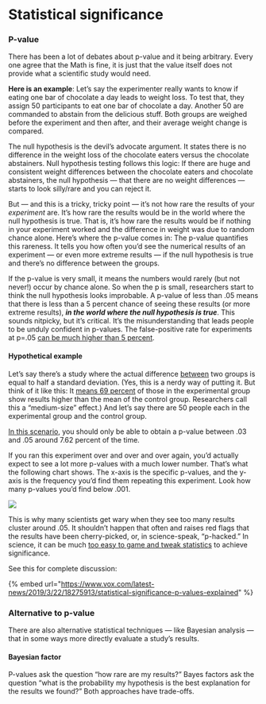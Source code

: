 # Statistical significance

### P-value

There has been a lot of debates about p-value and it being arbitrary. Every one agree that the Math is fine, it is just that the value itself does not provide what a scientific study would need. 

**Here is an example**: Let’s say the experimenter really wants to know if eating one bar of chocolate a day leads to weight loss. To test that, they assign 50 participants to eat one bar of chocolate a day. Another 50 are commanded to abstain from the delicious stuff. Both groups are weighed before the experiment and then after, and their average weight change is compared.

The null hypothesis is the devil’s advocate argument. It states there is no difference in the weight loss of the chocolate eaters versus the chocolate abstainers. Null hypothesis testing follows this logic: If there are huge and consistent weight differences between the chocolate eaters and chocolate abstainers, the null hypothesis — that there are no weight differences — starts to look silly/rare and you can reject it.

But — and this is a tricky, tricky point — it’s not how rare the results of your _experiment_ are. It’s how rare the results would be in the world where the null hypothesis is true. That is, it’s how rare the results would be if nothing in your experiment worked and the difference in weight was due to random chance alone. Here’s where the p-value comes in: The p-value quantifies this rareness. It tells you how often you’d see the numerical results of an experiment — or even more extreme results — if the null hypothesis is true and there’s no difference between the groups.

If the p-value is very small, it means the numbers would rarely \(but not never!\) occur by chance alone. So when the p is small, researchers start to think the null hypothesis looks improbable. A p-value of less than .05 means that there is less than a 5 percent chance of seeing these results \(or more extreme results\), _**in the world where the null hypothesis is true**_. This sounds nitpicky, but it’s critical. It’s the misunderstanding that leads people to be unduly confident in p-values. The false-positive rate for experiments at p=.05 [can be much higher than 5 percent](https://www.sciencenews.org/blog/context/make-science-better-watch-out-statistical-flaws).

#### Hypothetical example

Let’s say there’s a study where the actual difference [between](http://rpsychologist.com/d3/pdist/) two groups is equal to half a standard deviation. \(Yes, this is a nerdy way of putting it. But think of it like this: It [means 69 percent](http://rpsychologist.com/d3/cohend/) of those in the experimental group show results higher than the mean of the control group. Researchers call this a “medium-size” effect.\) And let’s say there are 50 people each in the experimental group and the control group.

[In this scenario](http://rpsychologist.com/d3/pdist/), you should only be able to obtain a p-value between .03 and .05 around 7.62 percent of the time.

If you ran this experiment over and over and over again, you’d actually expect to see a lot more p-values with a much lower number. That’s what the following chart shows. The x-axis is the specific p-values, and the y-axis is the frequency you’d find them repeating this experiment. Look how many p-values you’d find below .001.

![](https://cdn.vox-cdn.com/thumbor/-cHVq5euqK1bljUvRSLXQ31kaUE=/0x0:975x385/1200x0/filters:focal%280x0:975x385%29:no_upscale%28%29/cdn.vox-cdn.com/uploads/chorus_asset/file/8957081/Screen_Shot_2017_07_29_at_8.04.27_PM.png)

This is why many scientists get wary when they see too many results cluster around .05. It shouldn’t happen that often and raises red flags that the results have been cherry-picked, or, in science-speak, “p-hacked.” In science, it can be much [too easy to game and tweak statistics](https://www.vox.com/science-and-health/2018/9/19/17879102/brian-wansink-cornell-food-brand-lab-retractions-jama) to achieve significance.  


See this for complete discussion:

{% embed url="https://www.vox.com/latest-news/2019/3/22/18275913/statistical-significance-p-values-explained" %}

### 

### Alternative to p-value

There are also alternative statistical techniques — like Bayesian analysis — that in some ways more directly evaluate a study’s results. 

#### Bayesian factor

P-values ask the question “how rare are my results?” Bayes factors ask the question “what is the probability my hypothesis is the best explanation for the results we found?” Both approaches have trade-offs.






